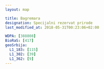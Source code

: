 ```yaml
---
layout: map

title: Bagremara
designation: Specijalni rezervat prirode
last_modified_at: 2018-05-31T00:23:06+02:00

WDPA: [388808]
BioRaS: [417]
geoSrbija:
  L1_183: [115]
  L1_302: [39]
  L1_362: [9]
---
```

